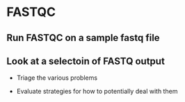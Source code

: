 # FASTQC 

## Run FASTQC on a sample fastq file

## Look at a selectoin of FASTQ output

* Triage the various problems

* Evaluate strategies for how to potentially deal with them

